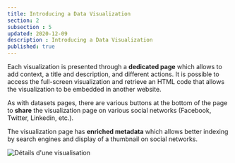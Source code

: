 ```yaml
---
title: Introducing a Data Visualization
section: 2
subsection : 5
updated: 2020-12-09
description : Introducing a Data Visualization
published: true
---
```

Each visualization is presented through a **dedicated page** which allows to add context, a title and description, and different actions. It is possible to access the full-screen visualization and retrieve an HTML code that allows the visualization to be embedded in another website.

As with datasets pages, there are various buttons at the bottom of the page to **share** the visualization page on various social networks (Facebook, Twitter, Linkedin, etc.).

The visualization page has **enriched metadata** which allows better indexing by search engines and display of a thumbnail on social networks.

![Détails d'une visualisation](./images/functional-presentation/detail-visualisation.jpg)
